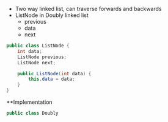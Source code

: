 - Two way linked list, can traverse forwards and backwards
- ListNode in Doubly linked list
	- previous
	- data
	- next
```Java
public class ListNode {
	int data;
	ListNode previous;
	ListNode next;

	public ListNode(int data) {
		this.data = data;
	}
}
```

**Implementation
```Java
public class Doubly
```